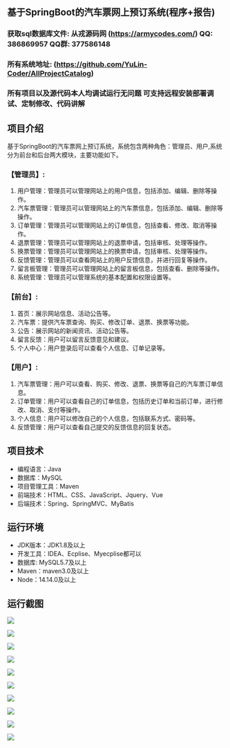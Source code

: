 ## 基于SpringBoot的汽车票网上预订系统(程序+报告)

###  获取sql数据库文件: 从戎源码网 (https://armycodes.com/) QQ: 386869957 QQ群: 377586148
###  所有系统地址: (https://github.com/YuLin-Coder/AllProjectCatalog) 
###  所有项目以及源代码本人均调试运行无问题 可支持远程安装部署调试、定制修改、代码讲解

## 项目介绍
基于SpringBoot的汽车票网上预订系统，系统包含两种角色：管理员、用户,系统分为前台和后台两大模块，主要功能如下。

### 【管理员】:
1. 用户管理：管理员可以管理网站上的用户信息，包括添加、编辑、删除等操作。
2. 汽车票管理：管理员可以管理网站上的汽车票信息，包括添加、编辑、删除等操作。
3. 订单管理：管理员可以管理网站上的订单信息，包括查看、修改、取消等操作。
4. 退票管理：管理员可以管理网站上的退票申请，包括审核、处理等操作。
5. 换票管理：管理员可以管理网站上的换票申请，包括审核、处理等操作。
6. 反馈管理：管理员可以查看网站上的用户反馈信息，并进行回复等操作。
7. 留言板管理：管理员可以管理网站上的留言板信息，包括查看、删除等操作。
8. 系统管理：管理员可以管理系统的基本配置和权限设置等。

### 【前台】:
1. 首页：展示网站信息、活动公告等。
2. 汽车票：提供汽车票查询、购买、修改订单、退票、换票等功能。
3. 公告：展示网站的新闻资讯、活动公告等。
4. 留言反馈：用户可以留言反馈意见和建议。
5. 个人中心：用户登录后可以查看个人信息、订单记录等。

### 【用户】:
1. 汽车票管理：用户可以查看、购买、修改、退票、换票等自己的汽车票订单信息。
2. 订单管理：用户可以查看自己的订单信息，包括历史订单和当前订单，进行修改、取消、支付等操作。
3. 个人信息：用户可以修改自己的个人信息，包括联系方式、密码等。
4. 反馈管理：用户可以查看自己提交的反馈信息的回复状态。

## 项目技术
- 编程语言：Java
- 数据库：MySQL
- 项目管理工具：Maven
- 前端技术：HTML、CSS、JavaScript、Jquery、Vue
- 后端技术：Spring、SpringMVC、MyBatis

## 运行环境
- JDK版本：JDK1.8及以上
- 开发工具：IDEA、Ecplise、Myecplise都可以
- 数据库: MySQL5.7及以上
- Maven：maven3.0及以上
- Node：14.14.0及以上

## 运行截图
![](screenshot/1.png)

![](screenshot/2.png)

![](screenshot/3.png)

![](screenshot/4.png)

![](screenshot/5.png)

![](screenshot/6.png)

![](screenshot/7.png)

![](screenshot/8.png)

![](screenshot/9.png)

![](screenshot/10.png)